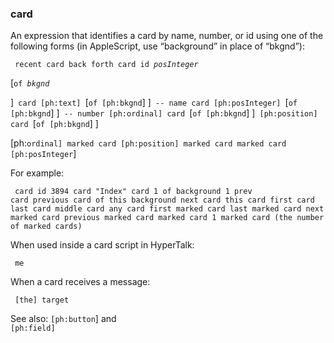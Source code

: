 ### card

An expression that identifies a card by name, number, or id using one of the following forms (in AppleScript, use “background” in place of “bkgnd”):

<code><pre>
recent card
back
forth
card id <i>posInteger
</pre></code>

</i> [<code>of <i>bkgnd
</pre></code>

</i> ]<code> card [ph:text] </code>[<code>of [ph:bkgnd</code>] ]<code> -- name card [ph:posInteger] </code>[<code>of [ph:bkgnd</code>] ]<code> -- number [ph:ordinal] card </code>[<code>of [ph:bkgnd</code>] ]<code> [ph:position] card </code>[<code>of [ph:bkgnd</code>] ]

[ph:<code>ordinal] marked card [ph:position] marked card marked card [ph:posInteger</code>]

For example:

<code><pre>
card id 3894
card "Index"
card 1 of background 1
prev card
previous card of this background
next card
this card
first card
last card
middle card
any card
first marked card
last marked card
next marked card
previous marked card
marked card 1
marked card (the number of marked cards)
</pre></code>

When used inside a card script in HyperTalk: <code><pre>
me
</pre></code>

When a card receives a message: <code><pre>
[the] target
</pre></code>

See also: <code>[ph:button</code>] <code></code> and<code> [ph:field]</code> 